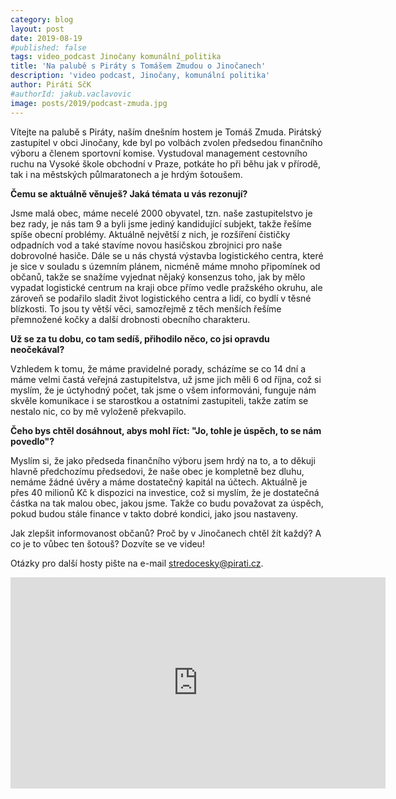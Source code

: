 ```yaml
---
category: blog
layout: post
date: 2019-08-19
#published: false
tags: video_podcast Jinočany komunální_politika
title: 'Na palubě s Piráty s Tomášem Zmudou o Jinočanech'
description: 'video podcast, Jinočany, komunální politika'
author: Piráti SčK
#authorId: jakub.vaclavovic
image: posts/2019/podcast-zmuda.jpg
---
```


Vítejte na palubě s Piráty, naším dnešním hostem je Tomáš Zmuda. Pirátský zastupitel v obci Jinočany, kde byl po volbách zvolen předsedou finančního výboru a členem sportovní komise. Vystudoval management cestovního ruchu na Vysoké škole obchodní v Praze, potkáte ho při běhu jak v přírodě, tak i na městských půlmaratonech a je hrdým šotoušem.

**Čemu se aktuálně věnuješ? Jaká témata u vás rezonují?**

Jsme malá obec, máme necelé 2000 obyvatel, tzn. naše zastupitelstvo je bez rady, je nás tam 9 a byli jsme jediný kandidující subjekt, takže řešíme spíše obecní problémy. Aktuálně největší z nich, je rozšíření čističky odpadních vod a také stavíme novou hasičskou zbrojnici pro naše dobrovolné hasiče. Dále se u nás chystá výstavba logistického centra, které je sice v souladu s územním plánem, nicméně máme mnoho připomínek od občanů, takže se snažíme vyjednat nějaký konsenzus toho, jak by mělo vypadat logistické centrum na kraji obce přímo vedle pražského okruhu, ale zároveň se podařilo sladit život logistického centra a lidí, co bydlí v těsné blízkosti. To jsou ty větší věci, samozřejmě z těch menších řešíme přemnožené kočky a další drobnosti obecního charakteru.

**Už se za tu dobu, co tam sedíš, přihodilo něco, co jsi opravdu neočekával?**

Vzhledem k tomu, že máme pravidelné porady, scházíme se co 14 dní a máme velmi častá veřejná zastupitelstva, už jsme jich měli 6 od října, což si myslím, že je úctyhodný počet, tak jsme o všem informováni, funguje nám skvěle komunikace i se starostkou a ostatními zastupiteli, takže zatím se nestalo nic, co by mě vyloženě překvapilo.

**Čeho bys chtěl dosáhnout, abys mohl říct: "Jo, tohle je úspěch, to se nám povedlo"?**

Myslím si, že jako předseda finančního výboru jsem hrdý na to, a to děkuji hlavně předchozímu předsedovi, že naše obec je kompletně bez dluhu, nemáme žádné úvěry a máme dostatečný kapitál na účtech. Aktuálně je přes 40 milionů Kč k dispozici na investice, což si myslím, že je dostatečná částka na tak malou obec, jakou jsme. Takže co budu považovat za úspěch, pokud budou stále finance v takto dobré kondici, jako jsou nastaveny.

Jak zlepšit informovanost občanů? Proč by v Jinočanech chtěl žít každý? A co je to vůbec ten šotouš? Dozvíte se ve videu!

Otázky pro další hosty pište na e-mail stredocesky@pirati.cz.

<iframe width="600" height="338" src="https://www.youtube.com/embed/x_KuISUAfY0" frameborder="0" allow="accelerometer; autoplay; encrypted-media; gyroscope; picture-in-picture" allowfullscreen></iframe>
